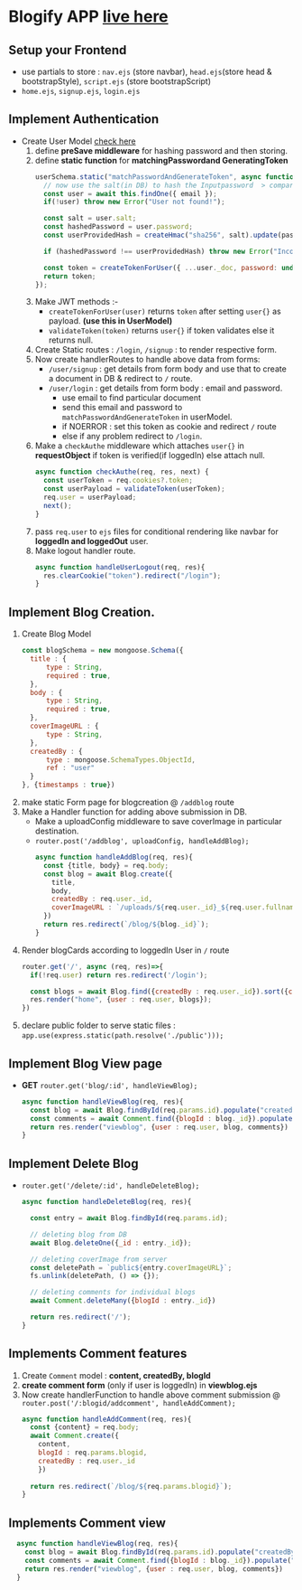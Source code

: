 # Blogify APP [live here](http://blogify-z9vt.onrender.com/login)

## Setup your Frontend
- use partials to store : `nav.ejs` (store navbar), `head.ejs`(store head & bootstrapStyle), `script.ejs` (store bootstrapScript)  
- `home.ejs`, `signup.ejs`, `login.ejs` 
## Implement Authentication
- Create User Model [check here](https://github.com/hiimvikash/nodejs/blob/main/node7.0-blogApp/models/userModel.js)
  1. define **preSave middleware** for hashing password and then storing.
  1.  define **static function** for **matchingPasswordand GeneratingToken**
      ```js
      userSchema.static("matchPasswordAndGenerateToken", async function(email, password){
        // now use the salt(in DB) to hash the Inputpassword  > compare the HashedPassword(password in DB) with userProvidedHashedPassword
        const user = await this.findOne({ email });
        if(!user) throw new Error("User not found!");

        const salt = user.salt;
        const hashedPassword = user.password;
        const userProvidedHash = createHmac("sha256", salt).update(password).digest("hex");

        if (hashedPassword !== userProvidedHash) throw new Error("Incorrect Password");

        const token = createTokenForUser({ ...user._doc, password: undefined, salt: undefined })
        return token;
      });
      ```
  1. Make JWT methods :-
      - `createTokenForUser(user)` returns `token` after setting `user{}` as payload. **(use this in UserModel)**
      - `validateToken(token)` returns `user{}` if token validates else it returns null.
  1. Create Static routes : `/login`, `/signup` : to render respective form.
  1. Now create handlerRoutes to handle above data from forms: 
      - `/user/signup` : get details from form body and use that to create a document in DB & redirect to `/` route.
      - `/user/login` : get details from form body : email and password.
        - use email to find particular document
        - send this email and password to `matchPasswordAndGenerateToken` in userModel.
        - if NOERROR : set this token as cookie and redirect `/` route
        - else if any problem redirect to `/login`.
  1. Make a `checkAuthe` middleware which attaches `user{}` in **requestObject** if token is verified(if loggedIn) else attach null.
      ```js
      async function checkAuthe(req, res, next) {
        const userToken = req.cookies?.token;
        const userPayload = validateToken(userToken);
        req.user = userPayload;
        next();
      }
      ``` 
  1. pass `req.user` to `ejs` files for conditional rendering  like navbar for **loggedIn and loggedOut** user.   
  1. Make logout handler route.  
      ```js
      async function handleUserLogout(req, res){
        res.clearCookie("token").redirect("/login");
      }
      ```

## Implement Blog Creation.
  1. Create Blog Model
      ```js
      const blogSchema = new mongoose.Schema({
        title : {
            type : String,
            required : true,
        },
        body : {
            type : String,
            required : true,
        },
        coverImageURL : {
            type : String,
        },
        createdBy : {
            type : mongoose.SchemaTypes.ObjectId,
            ref : "user" 
        }
      }, {timestamps : true})
      ```
  1. make static Form page for blogcreation @ `/addblog` route   
  1. Make a Handler function for adding above submission in DB.
      - Make a uploadConfig middleware to save coverImage in particular destination.
      - `router.post('/addblog', uploadConfig, handleAddBlog);`
        ```js
        async function handleAddBlog(req, res){
          const {title, body} = req.body;
          const blog = await Blog.create({
            title,
            body,
            createdBy : req.user._id,
            coverImageURL : `/uploads/${req.user._id}_${req.user.fullname}/${req.file?.filename}`
          })
          return res.redirect(`/blog/${blog._id}`);
        }
        ```
  1. Render blogCards according to loggedIn User in `/` route
      ```js
      router.get('/', async (req, res)=>{
        if(!req.user) return res.redirect('/login');

        const blogs = await Blog.find({createdBy : req.user._id}).sort({createdAt : -1});
        res.render("home", {user : req.user, blogs});
      })
      ```
  1. declare public folder to serve static files : `app.use(express.static(path.resolve('./public')));`
          

## Implement Blog View page
  - **GET** `router.get('blog/:id', handleViewBlog);`
      ```js
      async function handleViewBlog(req, res){
        const blog = await Blog.findById(req.params.id).populate("createdBy");
        const comments = await Comment.find({blogId : blog._id}).populate("createdBy");
        return res.render("viewblog", {user : req.user, blog, comments})
      }
      ```
## Implement Delete Blog 
  - `router.get('/delete/:id', handleDeleteBlog);`
    ```js
    async function handleDeleteBlog(req, res){

      const entry = await Blog.findById(req.params.id);

      // deleting blog from DB
      await Blog.deleteOne({_id : entry._id});

      // deleting coverImage from server
      const deletePath = `public${entry.coverImageURL}`;
      fs.unlink(deletePath, () => {});

      // deleting comments for individual blogs
      await Comment.deleteMany({blogId : entry._id})

      return res.redirect('/');
    }
    ```     
## Implements Comment features
1. Create `Comment` model : **content, createdBy, blogId**
1. **create comment form** (only if user is loggedIn) in **viewblog.ejs**
1. Now create handlerFunction to handle above comment submission @ `router.post('/:blogid/addcomment', handleAddComment);`
    ```js
    async function handleAddComment(req, res){
      const {content} = req.body;
      await Comment.create({
        content,
        blogId : req.params.blogid,
        createdBy : req.user._id
        })
      
      return res.redirect(`/blog/${req.params.blogid}`); 
    }
    ```
## Implements Comment view
```js
  async function handleViewBlog(req, res){
    const blog = await Blog.findById(req.params.id).populate("createdBy");
    const comments = await Comment.find({blogId : blog._id}).populate("createdBy");
    return res.render("viewblog", {user : req.user, blog, comments})
  }
```